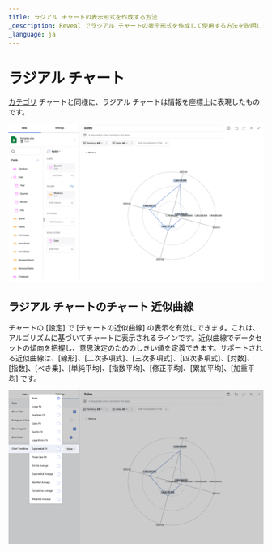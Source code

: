 ```yaml
---
title: ラジアル チャートの表示形式を作成する方法
_description: Reveal でラジアル チャートの表示形式を作成して使用する方法を説明します。
_language: ja
---
```


# ラジアル チャート

[カテゴリ](../chart-types/category-charts.md) チャートと同様に、ラジアル チャートは情報を座標上に表現したものです。

![Using a radial chart to create a visualization](images/radial-chart-visualization-editor.png)

## ラジアル チャートのチャート 近似曲線

チャートの [設定] で [チャートの近似曲線] の表示を有効にできます。これは、アルゴリズムに基づいてチャートに表示されるラインです。近似曲線でデータセットの傾向を把握し、意思決定のためのしきい値を定義できます。サポートされる近似曲線は、[線形]、[二次多項式]、[三次多項式]、[四次多項式]、[対数]、[指数]、[べき乗]、[単純平均]、[指数平均]、[修正平均]、[累加平均]、[加重平均] です。

![A list consistng of all the chart trendlines available for the radial chart](images/radial-chart-trendline-settings.png)
